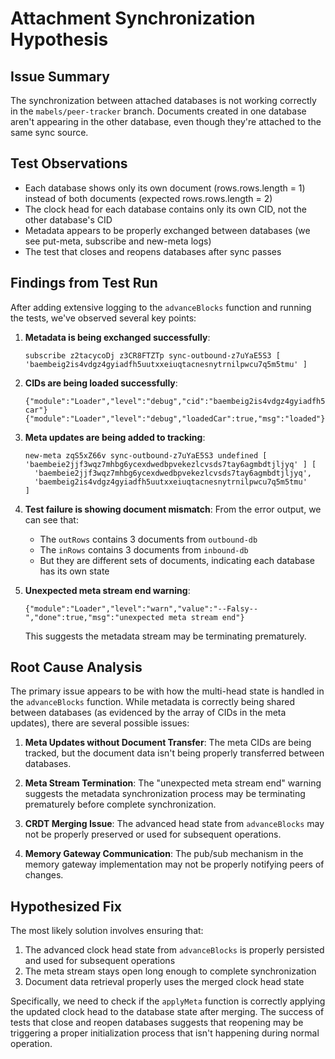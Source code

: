 # Attachment Synchronization Hypothesis

## Issue Summary
The synchronization between attached databases is not working correctly in the `mabels/peer-tracker` branch. Documents created in one database aren't appearing in the other database, even though they're attached to the same sync source.

## Test Observations
- Each database shows only its own document (rows.rows.length = 1) instead of both documents (expected rows.rows.length = 2)
- The clock head for each database contains only its own CID, not the other database's CID
- Metadata appears to be properly exchanged between databases (we see put-meta, subscribe and new-meta logs)
- The test that closes and reopens databases after sync passes

## Findings from Test Run

After adding extensive logging to the `advanceBlocks` function and running the tests, we've observed several key points:

1. **Metadata is being exchanged successfully**:
   ```
   subscribe z2tacycoDj z3CR8FTZTp sync-outbound-z7uYaE5S3 [ 'baembeig2is4vdgz4gyiadfh5uutxxeiuqtacnesnytrnilpwcu7q5m5tmu' ]
   ```

2. **CIDs are being loaded successfully**:
   ```
   {"module":"Loader","level":"debug","cid":"baembeig2is4vdgz4gyiadfh5uutxxeiuqtacnesnytrnilpwcu7q5m5tmu","msg":"loading car"}
   {"module":"Loader","level":"debug","loadedCar":true,"msg":"loaded"}
   ```

3. **Meta updates are being added to tracking**:
   ```
   new-meta zqS5xZ66v sync-outbound-z7uYaE5S3 undefined [ 'baembeie2jjf3wqz7mhbg6ycexdwedbpvekezlcvsds7tay6agmbdtjljyq' ] [
     'baembeie2jjf3wqz7mhbg6ycexdwedbpvekezlcvsds7tay6agmbdtjljyq',
     'baembeig2is4vdgz4gyiadfh5uutxxeiuqtacnesnytrnilpwcu7q5m5tmu'
   ]
   ```

4. **Test failure is showing document mismatch**:
   From the error output, we can see that:
   - The `outRows` contains 3 documents from `outbound-db`
   - The `inRows` contains 3 documents from `inbound-db` 
   - But they are different sets of documents, indicating each database has its own state

5. **Unexpected meta stream end warning**:
   ```
   {"module":"Loader","level":"warn","value":"--Falsy--","done":true,"msg":"unexpected meta stream end"}
   ```
   This suggests the metadata stream may be terminating prematurely.

## Root Cause Analysis

The primary issue appears to be with how the multi-head state is handled in the `advanceBlocks` function. While metadata is correctly being shared between databases (as evidenced by the array of CIDs in the meta updates), there are several possible issues:

1. **Meta Updates without Document Transfer**: The meta CIDs are being tracked, but the document data isn't being properly transferred between databases.

2. **Meta Stream Termination**: The "unexpected meta stream end" warning suggests the metadata synchronization process may be terminating prematurely before complete synchronization.

3. **CRDT Merging Issue**: The advanced head state from `advanceBlocks` may not be properly preserved or used for subsequent operations.

4. **Memory Gateway Communication**: The pub/sub mechanism in the memory gateway implementation may not be properly notifying peers of changes.

## Hypothesized Fix

The most likely solution involves ensuring that:

1. The advanced clock head state from `advanceBlocks` is properly persisted and used for subsequent operations
2. The meta stream stays open long enough to complete synchronization
3. Document data retrieval properly uses the merged clock head state

Specifically, we need to check if the `applyMeta` function is correctly applying the updated clock head to the database state after merging. The success of tests that close and reopen databases suggests that reopening may be triggering a proper initialization process that isn't happening during normal operation.
